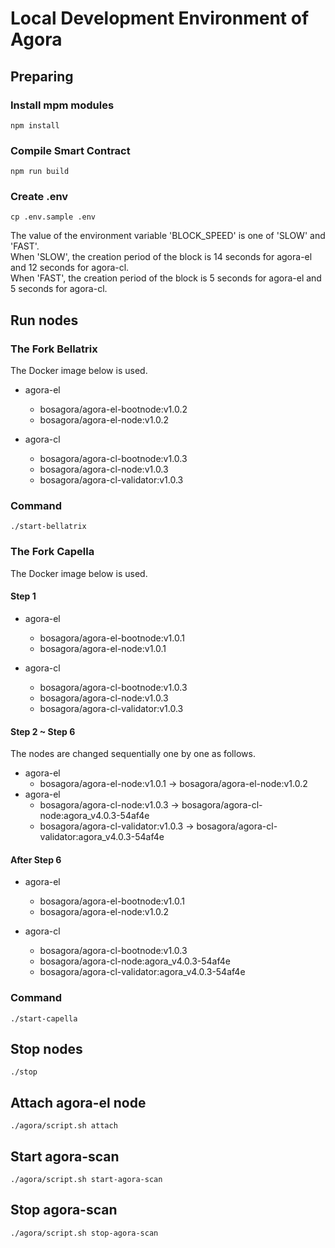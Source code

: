 # Local Development Environment of Agora

## Preparing

### Install mpm modules

```shell
npm install
```

### Compile Smart Contract

```shell
npm run build
```

### Create .env

```shell
cp .env.sample .env
```

The value of the environment variable 'BLOCK_SPEED' is one of 'SLOW' and 'FAST'.  
When 'SLOW', the creation period of the block is 14 seconds for agora-el and 12 seconds for agora-cl.  
When 'FAST', the creation period of the block is 5 seconds for agora-el and 5 seconds for agora-cl.  

## Run nodes

### The Fork Bellatrix

The Docker image below is used.
- agora-el  
  - bosagora/agora-el-bootnode:v1.0.2
  - bosagora/agora-el-node:v1.0.2

- agora-cl
  - bosagora/agora-cl-bootnode:v1.0.3
  - bosagora/agora-cl-node:v1.0.3
  - bosagora/agora-cl-validator:v1.0.3

### Command

```shell
./start-bellatrix
```

### The Fork Capella

The Docker image below is used.

#### Step 1
- agora-el
    - bosagora/agora-el-bootnode:v1.0.1
    - bosagora/agora-el-node:v1.0.1

- agora-cl
    - bosagora/agora-cl-bootnode:v1.0.3
    - bosagora/agora-cl-node:v1.0.3
    - bosagora/agora-cl-validator:v1.0.3

#### Step 2 ~ Step 6
The nodes are changed sequentially one by one as follows.
- agora-el
    - bosagora/agora-el-node:v1.0.1 -> bosagora/agora-el-node:v1.0.2
- agora-el
    - bosagora/agora-cl-node:v1.0.3 -> bosagora/agora-cl-node:agora_v4.0.3-54af4e
    - bosagora/agora-cl-validator:v1.0.3 -> bosagora/agora-cl-validator:agora_v4.0.3-54af4e

#### After Step 6
- agora-el
    - bosagora/agora-el-bootnode:v1.0.1
    - bosagora/agora-el-node:v1.0.2

- agora-cl
    - bosagora/agora-cl-bootnode:v1.0.3
    - bosagora/agora-cl-node:agora_v4.0.3-54af4e
    - bosagora/agora-cl-validator:agora_v4.0.3-54af4e

### Command

```shell
./start-capella
```

## Stop nodes

```shell
./stop
```

## Attach agora-el node

```shell
./agora/script.sh attach
```

## Start agora-scan

```shell
./agora/script.sh start-agora-scan
```

## Stop agora-scan

```shell
./agora/script.sh stop-agora-scan
```
